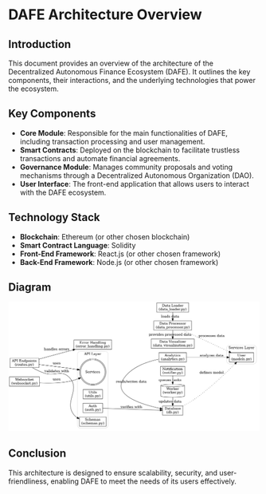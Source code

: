 # DAFE Architecture Overview

## Introduction
This document provides an overview of the architecture of the Decentralized Autonomous Finance Ecosystem (DAFE). It outlines the key components, their interactions, and the underlying technologies that power the ecosystem.

## Key Components
- **Core Module**: Responsible for the main functionalities of DAFE, including transaction processing and user management.
- **Smart Contracts**: Deployed on the blockchain to facilitate trustless transactions and automate financial agreements.
- **Governance Module**: Manages community proposals and voting mechanisms through a Decentralized Autonomous Organization (DAO).
- **User  Interface**: The front-end application that allows users to interact with the DAFE ecosystem.

## Technology Stack
- **Blockchain**: Ethereum (or other chosen blockchain)
- **Smart Contract Language**: Solidity
- **Front-End Framework**: React.js (or other chosen framework)
- **Back-End Framework**: Node.js (or other chosen framework)

## Diagram
![Architecture Diagram](DAFE.jpeg)

## Conclusion
This architecture is designed to ensure scalability, security, and user-friendliness, enabling DAFE to meet the needs of its users effectively.
